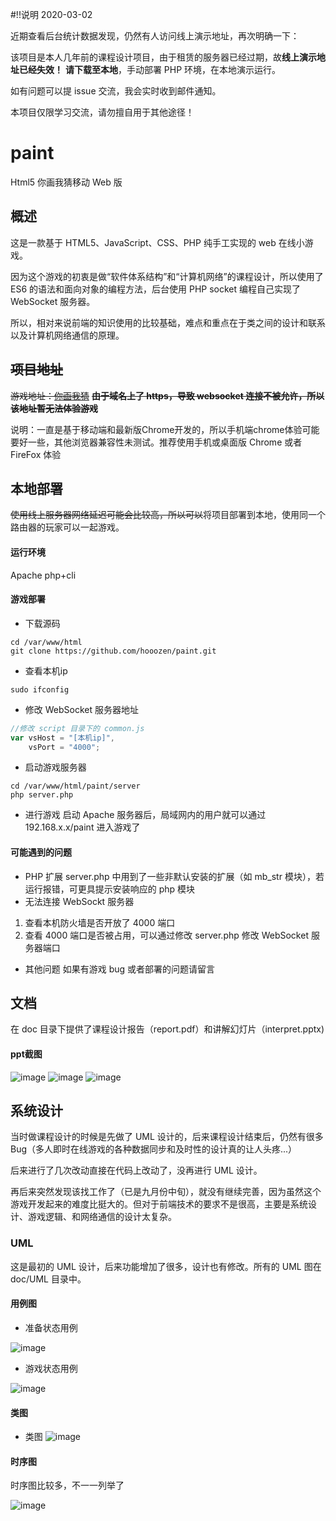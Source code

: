#!!说明 2020-03-02

近期查看后台统计数据发现，仍然有人访问线上演示地址，再次明确一下：

该项目是本人几年前的课程设计项目，由于租赁的服务器已经过期，故**线上演示地址已经失效！** **请下载至本地**，手动部署 PHP 环境，在本地演示运行。

如有问题可以提 issue 交流，我会实时收到邮件通知。

本项目仅限学习交流，请勿擅自用于其他途径！




# paint
Html5 你画我猜移动 Web 版
## 概述
这是一款基于 HTML5、JavaScript、CSS、PHP 纯手工实现的 web 在线小游戏。

因为这个游戏的初衷是做“软件体系结构”和“计算机网络”的课程设计，所以使用了 ES6 的语法和面向对象的编程方法，后台使用 PHP socket 编程自己实现了 WebSocket 服务器。

所以，相对来说前端的知识使用的比较基础，难点和重点在于类之间的设计和联系以及计算机网络通信的原理。
## ~~项目地址~~
~~游戏地址：[你画我猜](http://hozen.site/paint)~~
~~**由于域名上了 https，导致 websocket 连接不被允许，所以该地址暂无法体验游戏**~~

说明：一直是基于移动端和最新版Chrome开发的，所以手机端chrome体验可能要好一些，其他浏览器兼容性未测试。推荐使用手机或桌面版 Chrome 或者 FireFox 体验
## 本地部署
~~使用线上服务器网络延迟可能会比较高，所以可以~~将项目部署到本地，使用同一个路由器的玩家可以一起游戏。
#### 运行环境
Apache php+cli
#### 游戏部署
+ 下载源码
```shell
cd /var/www/html
git clone https://github.com/hooozen/paint.git
```
+ 查看本机ip
```shell
sudo ifconfig
```
+ 修改 WebSocket 服务器地址
```JavaScript
//修改 script 目录下的 common.js
var vsHost = "[本机ip]",
    vsPort = "4000";
```
+ 启动游戏服务器
```shell
cd /var/www/html/paint/server
php server.php
```
+ 进行游戏
启动 Apache 服务器后，局域网内的用户就可以通过 192.168.x.x/paint 进入游戏了

#### 可能遇到的问题
+ PHP 扩展
server.php 中用到了一些非默认安装的扩展（如 mb_str 模块），若运行报错，可更具提示安装响应的 php 模块
+ 无法连接 WebSockt 服务器
1. 查看本机防火墙是否开放了 4000 端口
2. 查看 4000 端口是否被占用，可以通过修改 server.php 修改 WebSocket 服务器端口
+ 其他问题
如果有游戏 bug 或者部署的问题请留言

## 文档
在 doc 目录下提供了课程设计报告（report.pdf）和讲解幻灯片（interpret.pptx)
#### ppt截图
![image](https://github.com/hooozen/paint/blob/master/doc/interpret/require.png)
![image](https://github.com/hooozen/paint/blob/master/doc/interpret/feature.png)
![image](https://github.com/hooozen/paint/blob/master/doc/interpret/hsl-color.png)
## 系统设计
当时做课程设计的时候是先做了 UML 设计的，后来课程设计结束后，仍然有很多Bug（多人即时在线游戏的各种数据同步和及时性的设计真的让人头疼...）

后来进行了几次改动直接在代码上改动了，没再进行 UML 设计。

再后来突然发现该找工作了（已是九月份中旬），就没有继续完善，因为虽然这个游戏开发起来的难度比挺大的。但对于前端技术的要求不是很高，主要是系统设计、游戏逻辑、和网络通信的设计太复杂。
### UML
这是最初的 UML 设计，后来功能增加了很多，设计也有修改。所有的 UML 图在 doc/UML 目录中。
#### 用例图
+ 准备状态用例

![image](https://github.com/hooozen/paint/blob/master/doc/UML/Ready%20Game.png)

+ 游戏状态用例

![image](https://github.com/hooozen/paint/blob/master/doc/UML/Play%20Game.png)
#### 类图
+ 类图
![image](https://github.com/hooozen/paint/blob/master/doc/UML/class%20diagram.png)
#### 时序图
时序图比较多，不一一列举了

![image](https://github.com/hooozen/paint/blob/master/doc/UML/message.png)
